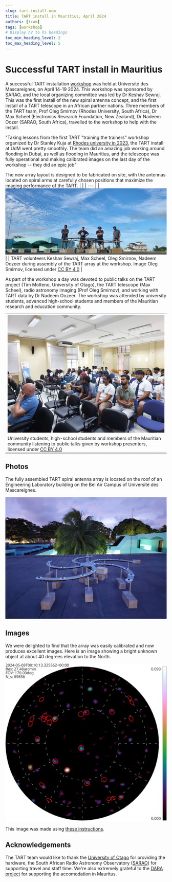 ```yaml
---
slug: tart-install-udm
title: TART install in Mauritius, April 2024
authors: [tcam]
tags: [workshop]
# Display h2 to h5 headings
toc_min_heading_level: 2
toc_max_heading_level: 5
---
```


# Successful TART install in Mauritius

A successful TART installation [workshop](/docs/install/workshop) was held at Université des Mascareignes, on April 14-19 2024. This workshop was sponsored by SARAO, and the local organizing committee was led by Dr Keshav Sewraj. This was the first install of the new spiral antenna concept, and the first install of a TART telescope in an African partner nations. Three members of the TART team, Prof Oleg Smirnov (Rhodes University, South Africa), Dr Max Scheel (Electronics Research Foundation, New Zealand), Dr Nadeem Oozer (SARAO, South Africa), travelled to the workshop to help with the install.

"Taking lessons from the first TART "training the trainers" workshop organized by Dr Stanley Kuja at [Rhodes university in 2023](/blog/first-tart-workshop), the TART install at UdM went pretty smoothly. The team did an amazing job working around flooding in Dubai, as well as flooding in Mauritius, and the telescope was fully operational and making calibrated images on the last day of the workshop -- they did an epic job"

The new array layout is designed to be fabricated on site, with the antennas located on spiral arms at carefully chosen positions that maximize the imaging performance of the TART. 
|  |
| --- |
| ![TART Volunteers](/img/tart_build_team_udm.jpg) |
| TART volunteers Keshav Sewraj, Max Scheel, Oleg Smirnov, Nadeem Oozeer during assembly of the TART array at the workshop. Image Oleg Smirnov, licensed under [CC BY 4.0‍]( https://creativecommons.org/licenses/by/4.0/) |

As part of the workshop a day was devoted to public talks on the TART project (Tim Molteno, University of Otago), the TART telescope (Max Scheel), radio astronomy imaging (Prof Oleg Smirnov), and working with TART data by Dr Nadeem Oozeer. The workshop was attended by university students, advanced high-school students and members of the Mauritian research and education community.

|  |
| --- |
| ![TART Volunteers](/img/public_talks_udm.jpg) |
| University students, high-school students and members of the Mauritian community listening to public talks given by workshop presenters, licensed under [CC BY 4.0‍]( https://creativecommons.org/licenses/by/4.0/) |


## Photos

The fully assembled TART spiral antenna array is located on the roof of an Engineering Laboratory building on the Bel Air Campus of Université des Mascareignes.

![TART Array Assembly](/img/assembled_tart_array_udm.jpg)

## Images

We were delighted to find that the array was easily calibrated and now produces excellent images. Here is an image showing a bright unknown object at about 40 degrees elevation to the North.

![TART Array Assembly](udm/tart_udm.jpg)

This image was made using [these instructions](/docs/basics/making-images#using-command-line-tools-recommended).

## Acknowledgements

The TART team would like to thank the [University of Otago](https://www.otago.ac.nz) for providing the hardware, the South African Radio Astronomy Observatory ([SARAO](https://www.sarao.ac.za)) for supporting travel and staff time. We're also extremely grateful to the [DARA project](https://www.dara-project.org/) for supporting the accomodation in Mauritus.
